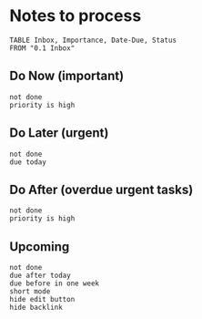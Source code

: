# Notes to process
```dataview
TABLE Inbox, Importance, Date-Due, Status
FROM "0.1 Inbox"
```

## Do Now (important)
```tasks
not done
priority is high
```

## Do Later (urgent)
```tasks
not done
due today
```

## Do After (overdue urgent tasks)
```tasks
not done
priority is high
```

## Upcoming
```tasks
not done
due after today
due before in one week
short mode
hide edit button
hide backlink
```
